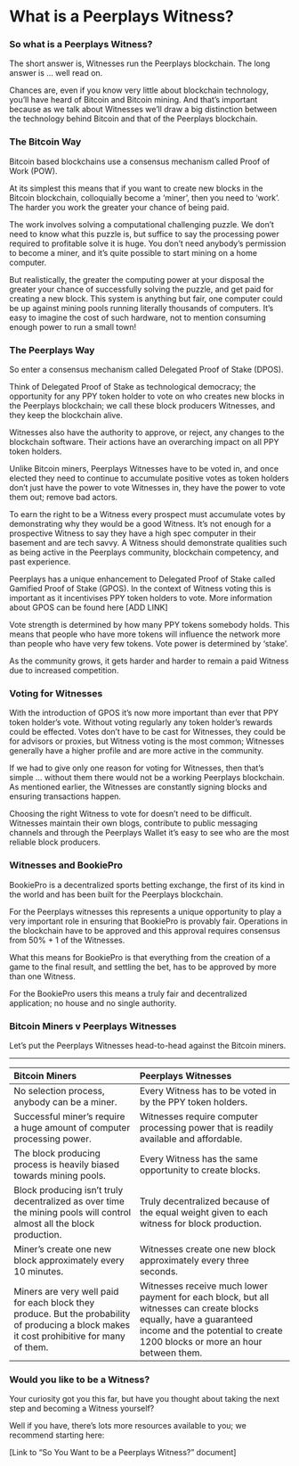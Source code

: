 # What is a Peerplays Witness?

### **So what is a Peerplays Witness?**

The short answer is, Witnesses run the Peerplays blockchain. The long answer is … well read on.

Chances are, even if you know very little about blockchain technology, you’ll have heard of Bitcoin and Bitcoin mining. And that’s important because as we talk about Witnesses we’ll draw a big distinction between the technology behind Bitcoin and that of the Peerplays blockchain.

### **The Bitcoin Way**

Bitcoin based blockchains use a consensus mechanism called Proof of Work \(POW\). 

At its simplest this means that if you want to create new blocks in the Bitcoin blockchain, colloquially become a ‘miner’, then you need to ‘work’. The harder you work the greater your chance of being paid.

The work involves solving a computational challenging puzzle. We don’t need to know what this puzzle is, but suffice to say the processing power required to profitable solve it is huge. You don’t need anybody’s permission to become a miner, and it’s quite possible to start mining on a home computer.  


But realistically, the greater the computing power at your disposal the greater your chance of successfully solving the puzzle, and get paid for creating a new block. This system is anything but fair, one computer could be up against mining pools running literally thousands of computers. It’s easy to imagine the cost of such hardware, not to mention consuming enough power to run a small town!

### **The Peerplays Way**

So enter a consensus mechanism called Delegated Proof of Stake \(DPOS\).  


Think of Delegated Proof of Stake as technological democracy; the opportunity for any PPY token holder to vote on who creates new blocks in the Peerplays blockchain; we call these block producers Witnesses, and they keep the blockchain alive.  


Witnesses also have the authority to approve, or reject, any changes to the blockchain software. Their actions have an overarching impact on all PPY token holders.  


Unlike Bitcoin miners, Peerplays Witnesses have to be voted in, and once elected they need to continue to accumulate positive votes as token holders don’t just have the power to vote Witnesses in, they have the power to vote them out;  remove bad actors.  


To earn the right to be a Witness every prospect must accumulate votes by demonstrating why they would be a good Witness. It’s not enough for a prospective Witness to say they have a high spec computer in their basement and are tech savvy. A Witness should demonstrate qualities such as being active in the Peerplays community, blockchain competency, and past experience.  


Peerplays has a unique enhancement to Delegated Proof of Stake called Gamified Proof of Stake \(GPOS\). In the context of Witness voting this is important as it incentivises PPY token holders to vote. More information about GPOS can be found here \[ADD LINK\]  


Vote strength is determined by how many PPY tokens somebody holds. This means that people who have more tokens will influence the network more than people who have very few tokens. Vote power is determined by ‘stake’.  


As the community grows, it gets harder and harder to remain a paid Witness due to increased competition.

### **Voting for Witnesses**

With the introduction of GPOS it’s now more important than ever that PPY token holder’s vote. Without voting regularly any token holder’s rewards could be effected. Votes don’t have to be cast for Witnesses, they could be for advisors or proxies, but Witness voting is the most common; Witnesses generally have a higher profile and are more active in the community.  


If we had to give only one reason for voting for Witnesses, then that’s simple … without them there would not be a working Peerplays blockchain. As mentioned earlier, the Witnesses are constantly signing blocks and ensuring transactions happen.  


Choosing the right Witness to vote for doesn’t need to be difficult. Witnesses maintain their own blogs, contribute to public messaging channels and through the Peerplays Wallet it’s easy to see who are the most reliable block producers.

### **Witnesses and BookiePro**

BookiePro is a decentralized sports betting exchange, the first of its kind in the world and has been built for the Peerplays blockchain.  


For the Peerplays witnesses this represents a unique opportunity to play a very important role in ensuring that BookiePro is provably fair. Operations in the blockchain have to be approved and this approval requires consensus from 50% + 1 of the Witnesses.   


What this means for BookiePro is that everything from the creation of a game to the final result, and settling the bet, has to be approved by more than one Witness.  


For the BookiePro users this means a truly fair and decentralized application; no house and no single authority.

### **Bitcoin Miners v Peerplays Witnesses**

Let’s put the Peerplays Witnesses head-to-head against the Bitcoin miners.  
  
****

| **Bitcoin Miners** | **Peerplays Witnesses** |
| :--- | :--- |
| No selection process, anybody can be a miner. | Every Witness has to be voted in by the PPY token holders. |
| Successful miner’s require a huge amount of computer processing power. | Witnesses require computer processing power that is readily available and affordable. |
| The block producing process is heavily biased towards mining pools. | Every Witness has the same opportunity to create blocks. |
| Block producing isn’t truly decentralized as over time the mining pools will control almost all the block production. | Truly decentralized because of the equal weight given to each witness for block production. |
| Miner’s create one new block approximately every 10 minutes. | Witnesses create one new block approximately every three seconds. |
| Miners are very well paid for each block they produce. But the probability of producing a block makes it cost prohibitive for many of them. | Witnesses receive much lower payment for each block, but all witnesses can create blocks equally, have a guaranteed income and the potential to create 1200 blocks or more an hour between them. |

### **Would you like to be a Witness?**

Your curiosity got you this far, but have you thought about taking the next step and becoming a Witness yourself?  


Well if you have, there’s lots more resources available to you; we recommend starting here:  


\[Link to “So You Want to be a Peerplays Witness?” document\]  


